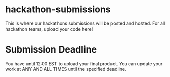 # hackathon-submissions
This is where our hackathons submissions will be posted and hosted. For all hackathon teams, upload your code here!

# Submission Deadline
You have until 12:00 EST to upload your final product. You can update your work at ANY AND ALL TIMES until the specified deadline.
